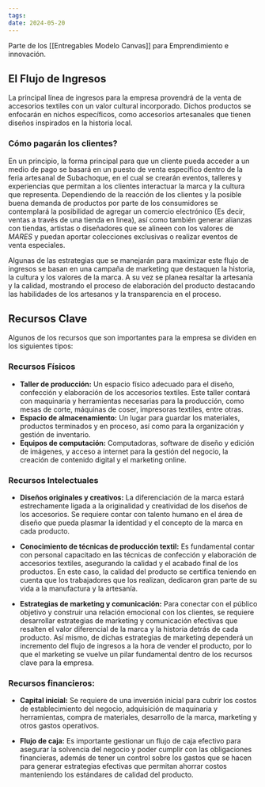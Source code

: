 ```yaml
---
tags: 
date: 2024-05-20
---
```


Parte de los [[Entregables Modelo Canvas]] para Emprendimiento e innovación.

## El Flujo de Ingresos

La principal línea de ingresos para la empresa provendrá de la venta de accesorios textiles con un valor cultural incorporado. Dichos productos se enfocarán en nichos específicos, como accesorios artesanales que tienen diseños inspirados en la historia local.

### Cómo pagarán los clientes?
En un principio, la forma principal para que un cliente pueda acceder a un medio de pago se basará en un puesto de venta específico dentro de la feria artesanal de Subachoque, en el cual se crearán eventos, talleres y experiencias que permitan a los clientes interactuar la marca y la cultura que representa. Dependiendo de la reacción de los clientes y la posible buena demanda de productos por parte de los consumidores se contemplará la posibilidad de agregar un comercio electrónico (Es decir, ventas a través de una tienda en linea), así como también generar alianzas con tiendas, artistas o diseñadores que se alineen con los valores de *MARES* y puedan aportar colecciones exclusivas o realizar eventos de venta especiales.


Algunas de las estrategias que se manejarán para maximizar este flujo de ingresos se basan en una campaña de marketing que destaquen la historia, la cultura y los valores de la marca. A su vez se planea resaltar la artesanía y la calidad, mostrando el proceso de elaboración del producto destacando las habilidades de los artesanos y la transparencia en el proceso.

## Recursos Clave

Algunos de los recursos que son importantes para la empresa se dividen en los siguientes tipos:

### Recursos Físicos

- **Taller de producción:** Un espacio físico adecuado para el diseño, confección y elaboración de los accesorios textiles. Este taller contará con maquinaria y herramientas necesarias para la producción, como mesas de corte, máquinas de coser, impresoras textiles, entre otras.
- **Espacio de almacenamiento:** Un lugar para guardar los materiales, productos terminados y en proceso, así como para la organización y gestión de inventario.
- **Equipos de computación:** Computadoras, software de diseño y edición de imágenes, y acceso a internet para la gestión del negocio, la creación de contenido digital y el marketing online.

### Recursos Intelectuales
- **Diseños originales y creativos:** La diferenciación de la marca estará estrechamente ligada a la originalidad y creatividad de los diseños de los accesorios. Se requiere contar con talento humano en el área de diseño que pueda plasmar la identidad y el concepto de la marca en cada producto.

- **Conocimiento de técnicas de producción textil:** Es fundamental contar con personal capacitado en las técnicas de confección y elaboración de accesorios textiles, asegurando la calidad y el acabado final de los productos. En este caso, la calidad del producto se certifica teniendo en cuenta que los trabajadores que los realizan, dedicaron gran parte de su vida a la manufactura y la artesanía.

- **Estrategias de marketing y comunicación:** Para conectar con el público objetivo y construir una relación emocional con los clientes, se requiere desarrollar estrategias de marketing y comunicación efectivas que resalten el valor diferencial de la marca y la historia detrás de cada producto. Así mismo, de dichas estrategias de marketing dependerá un incremento del flujo de ingresos a la hora de vender el producto, por lo que el marketing se vuelve un pilar fundamental dentro de los recursos clave para la empresa.

### Recursos financieros:

- **Capital inicial:** Se requiere de una inversión inicial para cubrir los costos de establecimiento del negocio, adquisición de maquinaria y herramientas, compra de materiales, desarrollo de la marca, marketing y otros gastos operativos.

- **Flujo de caja:** Es importante gestionar un flujo de caja efectivo para asegurar la solvencia del negocio y poder cumplir con las obligaciones financieras, además de tener un control sobre los gastos que se hacen para generar estrategias efectivas que permitan ahorrar costos manteniendo los estándares de calidad del producto.